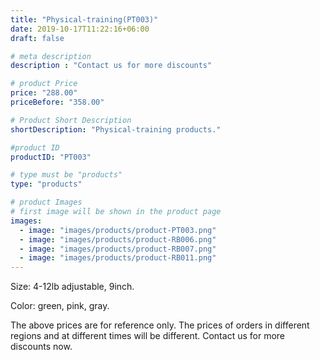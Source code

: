 ```yaml
---
title: "Physical-training(PT003)"
date: 2019-10-17T11:22:16+06:00
draft: false

# meta description
description : "Contact us for more discounts"

# product Price
price: "288.00"
priceBefore: "358.00"

# Product Short Description
shortDescription: "Physical-training products."

#product ID
productID: "PT003"

# type must be "products"
type: "products"

# product Images
# first image will be shown in the product page
images:
  - image: "images/products/product-PT003.png"
  - image: "images/products/product-RB006.png"
  - image: "images/products/product-RB007.png"
  - image: "images/products/product-RB011.png"
---
```


Size: 4-12lb adjustable, 9inch.

Color: green, pink, gray.

The above prices are for reference only. The prices of orders in different regions and at different times will be different. Contact us for more discounts now. 
